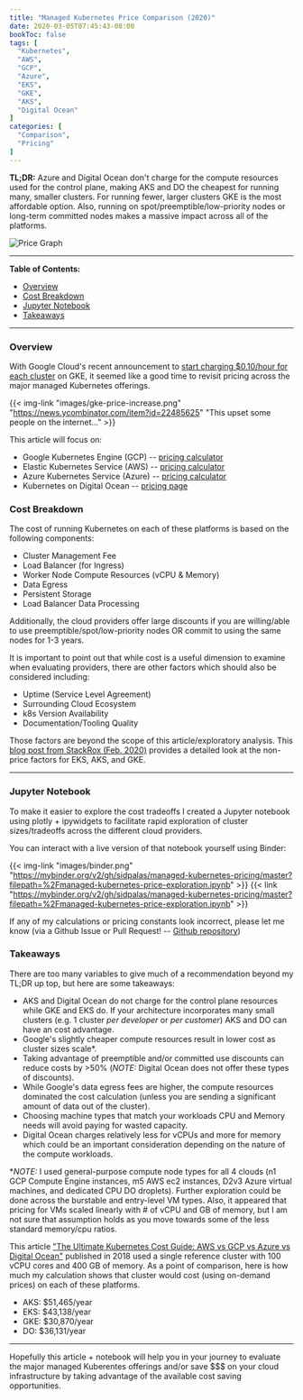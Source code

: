 ```yaml
---
title: "Managed Kubernetes Price Comparison (2020)"
date: 2020-03-05T07:45:43-08:00
bookToc: false
tags: [
  "Kubernetes",
  "AWS",
  "GCP",
  "Azure",
  "EKS",
  "GKE",
  "AKS",
  "Digital Ocean"
]
categories: [
  "Comparison",
  "Pricing"
]
---
```


**TL;DR:** Azure and Digital Ocean don't charge for the compute resources used for the control plane, making AKS and DO the cheapest for running many, smaller clusters. For running fewer, larger clusters GKE is the most affordable option. Also, running on spot/preemptible/low-priority nodes or long-term committed nodes makes a massive impact across all of the platforms.

![Price Graph](/static/images/k8s-price-graph-2.png)

<!--more--> 

--- 

**Table of Contents:**

- [Overview](#overview)
- [Cost Breakdown](#cost-breakdown)
- [Jupyter Notebook](#jupyter-notebook)
- [Takeaways](#takeaways)

---

### Overview

With Google Cloud's recent announcement to [start charging $0.10/hour for each cluster](https://news.ycombinator.com/item?id=22485625) on GKE, it seemed like a good time to revisit pricing across the major managed Kubernetes offerings.

{{< img-link "images/gke-price-increase.png" "https://news.ycombinator.com/item?id=22485625" "This upset some people on the internet..." >}}

This article will focus on: 
- Google Kubernetes Engine (GCP) -- [pricing calculator](https://cloud.google.com/products/calculator)
- Elastic Kubernetes Service (AWS) -- [pricing calculator](https://calculator.s3.amazonaws.com/index.html)
- Azure Kubernetes Service (Azure) -- [pricing calculator](https://azure.microsoft.com/en-us/pricing/calculator/)
- Kubernetes on Digital Ocean -- [pricing page](https://www.digitalocean.com/pricing/)

### Cost Breakdown

The cost of running Kubernetes on each of these platforms is based on the following components:

- Cluster Management Fee
- Load Balancer (for Ingress)
- Worker Node Compute Resources (vCPU & Memory)
- Data Egress
- Persistent Storage
- Load Balancer Data Processing
  
Additionally, the cloud providers offer large discounts if you are willing/able to use preemptible/spot/low-priority nodes OR commit to using the same nodes for 1-3 years.

It is important to point out that while cost is a useful dimension to examine when evaluating providers, there are other factors which should also be considered including:
- Uptime (Service Level Agreement)
- Surrounding Cloud Ecosystem
- k8s Version Availability
- Documentation/Tooling Quality

Those factors are beyond the scope of this article/exploratory analysis. This [blog post from StackRox (Feb. 2020)](https://www.stackrox.com/post/2020/02/eks-vs-gke-vs-aks/) provides a detailed look at the non-price factors for EKS, AKS, and GKE.

---

### Jupyter Notebook

To make it easier to explore the cost tradeoffs I created a Jupyter notebook using plotly + ipywidgets to facilitate rapid exploration of cluster sizes/tradeoffs across the different cloud providers.

You can interact with a live version of that notebook yourself using Binder: 

{{< img-link "images/binder.png" "https://mybinder.org/v2/gh/sidpalas/managed-kubernetes-pricing/master?filepath=%2Fmanaged-kubernetes-price-exploration.ipynb" >}}
{{< link "https://mybinder.org/v2/gh/sidpalas/managed-kubernetes-pricing/master?filepath=%2Fmanaged-kubernetes-price-exploration.ipynb" >}}

If any of my calculations or pricing constants look incorrect, please let me know (via a Github Issue or Pull Request! -- [Github repository](https://github.com/sidpalas/managed-kubernetes-pricing/))

### Takeaways

There are too many variables to give much of a recommendation beyond my TL;DR up top, but here are some takeaways:

- AKS and Digital Ocean do not charge for the control plane resources while GKE and EKS do. If your architecture incorporates many small clusters (e.g. 1 cluster *per developer* or *per customer*) AKS and DO can have an cost advantage.
- Google's slightly cheaper compute resources result in lower cost as cluster sizes scale*.
- Taking advantage of preemptible and/or committed use discounts can reduce costs by >50% (*NOTE:* Digital Ocean does not offer these types of discounts).
- While Google's data egress fees are higher, the compute resources dominated the cost calculation (unless you are sending a significant amount of data out of the cluster).
- Choosing machine types that match your workloads CPU and Memory needs will avoid paying for wasted capacity.
- Digital Ocean charges relatively less for vCPUs and more for memory which could be an important consideration depending on the nature of the compute workloads.

**NOTE:* I used general-purpose compute node types for all 4 clouds (n1 GCP Compute Engine instances, m5 AWS ec2 instances, D2v3 Azure virtual machines, and dedicated CPU DO droplets). Further exploration could be done across the burstable and entry-level VM types. Also, it appeared that pricing for VMs scaled linearly with # of vCPU and GB of memory, but I am not sure that assumption holds as you move towards some of the less standard memory/cpu ratios.

This article ["The Ultimate Kubernetes Cost Guide: AWS vs GCP vs Azure vs Digital Ocean"](https://www.replex.io/blog/the-ultimate-kubernetes-cost-guide-aws-vs-gce-vs-azure-vs-digital-ocean) published in 2018 used a single reference cluster with 100 vCPU cores and 400 GB of memory. As a point of comparison, here is how much my calculation shows that cluster would cost (using on-demand prices) on each of these platforms. 

- AKS: $51,465/year
- EKS: $43,138/year
- GKE: $30,870/year
- DO: $36,131/year

---

Hopefully this article + notebook will help you in your journey to evaluate the major managed Kuberentes offerings and/or save $$$ on your cloud infrastructure by taking advantage of the available cost saving opportunities.